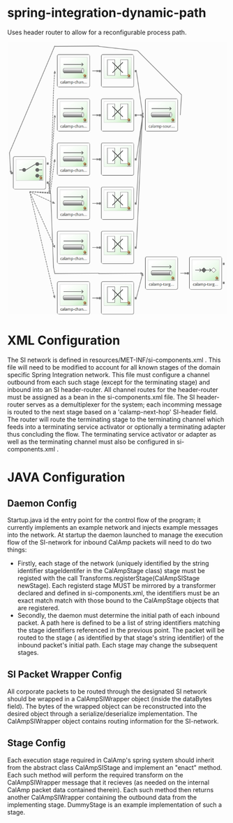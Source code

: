 # spring-integration-dynamic-path
Uses header router to allow for a reconfigurable process path. 

![alt tag](https://github.com/darkhipo/spring-integration-dynamic-path/blob/master/dynamic_route.jpg)

# XML Configuration

The SI network is defined in resources/MET-INF/si-components.xml . This file will need to be modified to account for all known stages of the domain specific Spring Integration network. This file must configure a channel outbound from each such stage (except for the terminating stage) and inbound into an SI header-router. All channel routes for the header-router must be assigned as a bean in the si-components.xml file. The SI header-router serves as a demultiplexer for the system; each incomming message is routed to the next stage based on a 'calamp-next-hop' SI-header field. The router will route the terminating stage to the terminating channel which feeds into a terminating service activator or optionally a terminating adapter thus concluding the flow. The terminating service activator or adapter as well as the terminating channel must also be configured in si-components.xml . 

# JAVA Configuration

## Daemon Config
Startup.java id the entry point for the control flow of the program; it currently implements an example network and injects example messages into the network. At startup the daemon launched to manage the execution flow of the SI-network for inbound CalAmp packets will need to do two things:
* Firstly, each stage of the network (uniquely identified by the string identifier stageIdentifer in the CalAmpStage class) stage must be registed with the call Transforms.registerStage(CalAmpSIStage newStage). Each registerd stage MUST be mirrored by a transformer declared and defined in si-components.xml, the identifiers must be an exact match match with those bound to the CalAmpStage objects that are registered. 
* Secondly, the daemon must determine the initial path of each inbound packet. A path here is defined to be a list of string identifiers matching the stage identifiers referenced in the previous point. The packet will be routed to the stage ( as identified by that stage's string identifier) of the inbound packet's initial path. Each stage may change the subsequent stages.  

## SI Packet Wrapper Config
All corporate packets to be routed through the designated SI network should be wrapped in a CalAmpSIWrapper object (inside the dataBytes field). The bytes of the wrapped object can be reconstructed into the desired object through a serialize/deserialize implementation. The CalAmpSIWrapper object contains routing information for the SI-network.

## Stage Config
Each execution stage required in CalAmp's spring system should inherit from the abstract class CalAmpSIStage and implement an "enact" method. Each such method will perform the required transform on the CalAmpSIWrapper message that it recieves (as needed on the internal CalAmp packet data contained therein). Each such method then returns another CalAmpSIWrapper containing the outbound data from the implementing stage. DummyStage is an example implementation of such a stage.    
